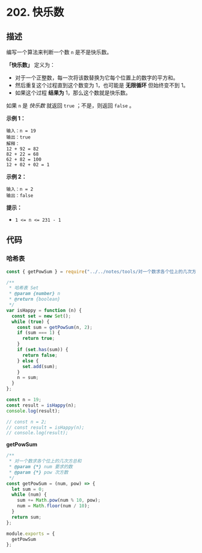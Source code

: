 # 202. 快乐数
## 描述
编写一个算法来判断一个数 `n` 是不是快乐数。

**「快乐数」** 定义为：

-   对于一个正整数，每一次将该数替换为它每个位置上的数字的平方和。
-   然后重复这个过程直到这个数变为 1，也可能是 **无限循环** 但始终变不到 1。
-   如果这个过程 **结果为** 1，那么这个数就是快乐数。

如果 `n` 是 *快乐数* 就返回 `true` ；不是，则返回 `false` 。

 

**示例 1：**

```
输入：n = 19
输出：true
解释：
12 + 92 = 82
82 + 22 = 68
62 + 82 = 100
12 + 02 + 02 = 1
```

**示例 2：**

```
输入：n = 2
输出：false
```

 

**提示：**

-   `1 <= n <= 231 - 1`

## 代码

### 哈希表

```js
const { getPowSum } = require("../../notes/tools/对一个数求各个位上的几次方总和.js");

/**
 * 哈希表 Set
 * @param {number} n
 * @return {boolean}
 */
var isHappy = function (n) {
  const set = new Set();
  while (true) {
    const sum = getPowSum(n, 2);
    if (sum === 1) {
      return true;
    }
    if (set.has(sum)) {
      return false;
    } else {
      set.add(sum);
    }
    n = sum;
  }
};

const n = 19;
const result = isHappy(n);
console.log(result);

// const n = 2;
// const result = isHappy(n);
// console.log(result);
```

**getPowSum**

```js
/**
 * 对一个数求各个位上的几次方总和
 * @param {*} num 要求的数
 * @param {*} pow 次方数
 */
const getPowSum = (num, pow) => {
  let sum = 0;
  while (num) {
    sum += Math.pow(num % 10, pow);
    num = Math.floor(num / 10);
  }
  return sum;
};

module.exports = {
  getPowSum
};
```



